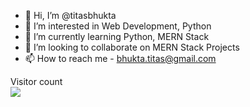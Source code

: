 - 👋 Hi, I’m @titasbhukta
- 👀 I’m interested in Web Development, Python
- 🌱 I’m currently learning Python, MERN Stack
- 💞️ I’m looking to collaborate on MERN Stack Projects
- 📫 How to reach me - bhukta.titas@gmail.com

<p align="left"> 
  Visitor count<br>
  <img src="https://profile-counter.glitch.me/titasbhukta/count.svg" />
</p>

<!---
titasbhukta/titasbhukta is a ✨ special ✨ repository because its `README.md` (this file) appears on your GitHub profile.
You can click the Preview link to take a look at your changes.
--->
